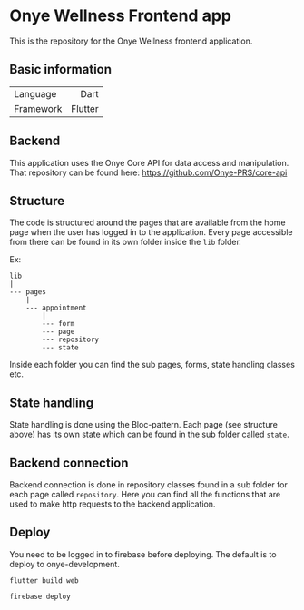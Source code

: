 # Onye Wellness Frontend app
This is the repository for the Onye Wellness frontend application.

## Basic information

|               |         |
|:--------------|--------:|
| Language      |    Dart |
| Framework     | Flutter |


## Backend

This application uses the Onye Core API for data access and manipulation. That repository can be found here: https://github.com/Onye-PRS/core-api


## Structure 

The code is structured around the pages that are available from the home page when the user has logged in to the application.
Every page accessible from there can be found in its own folder inside the `lib` folder.

Ex:

    lib
    |
    --- pages
        |
        --- appointment
            |
            --- form
            --- page
            --- repository
            --- state

Inside each folder you can find the sub pages, forms, state handling classes etc.

## State handling
State handling is done using the Bloc-pattern. Each page (see structure above) has its own state which can be found in the sub folder called `state`.

## Backend connection
Backend connection is done in repository classes found in a sub folder for each page called `repository`.
Here you can find all the functions that are used to make http requests to the backend application.

## Deploy
You need to be logged in to firebase before deploying.
The default is to deploy to onye-development.

    flutter build web

    firebase deploy
